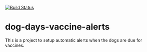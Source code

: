 [![Build Status](https://travis-ci.org/jennaallen/dog-days-vaccine-alerts.svg?branch=master)](https://travis-ci.org/jennaallen/dog-days-vaccine-alerts)

# dog-days-vaccine-alerts
This is a project to setup automatic alerts when the dogs are due for vaccines.